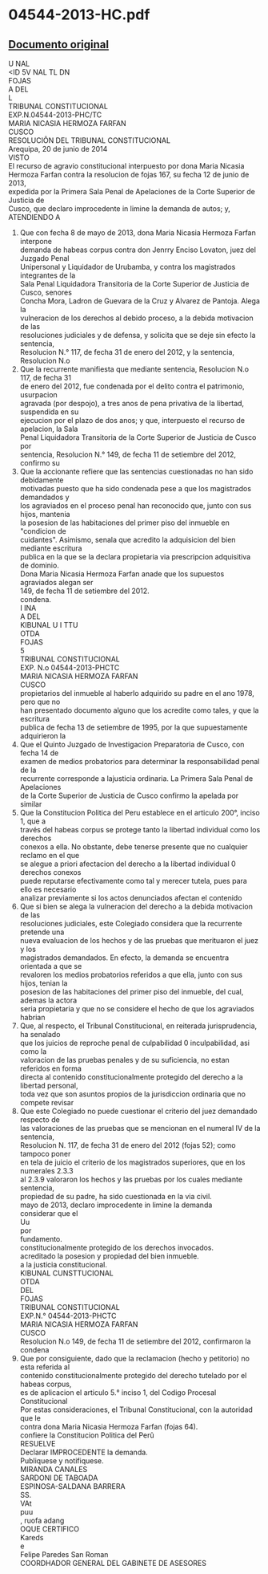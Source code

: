 
04544-2013-HC.pdf
=================
  
[Documento original](https://tc.gob.pe/jurisprudencia/2014/04544-2013-HC.pdf)  
---  
U NAL  
<ID 5V NAL TL DN  
FOJAS  
A DEL  
L  
TRIBUNAL CONSTITUCIONAL  
EXP.N.04544-2013-PHC/TC  
MARIA NICASIA HERMOZA FARFAN  
CUSCO  
RESOLUCIÔN DEL TRIBUNAL CONSTITUCIONAL  
Arequipa, 20 de junio de 2014  
VISTO  
El recurso de agravio constitucional interpuesto por dona Maria Nicasia  
Hermoza Farfan contra la resolucion de fojas 167, su fecha 12 de junio de 2013,  
expedida por la Primera Sala Penal de Apelaciones de la Corte Superior de Justicia de  
Cusco, que declaro improcedente in limine la demanda de autos; y,  
ATENDIENDO A  
1. Que con fecha 8 de mayo de 2013, dona Maria Nicasia Hermoza Farfan interpone  
demanda de habeas corpus contra don Jenrry Enciso Lovaton, juez del Juzgado Penal  
Unipersonal y Liquidador de Urubamba, y contra los magistrados integrantes de la  
Sala Penal Liquidadora Transitoria de la Corte Superior de Justicia de Cusco, senores  
Concha Mora, Ladron de Guevara de la Cruz y Alvarez de Pantoja. Alega la  
vulneracion de los derechos al debido proceso, a la debida motivacion de las  
resoluciones judiciales y de defensa, y solicita que se deje sin efecto la sentencia,  
Resolucion N.° 117, de fecha 31 de enero del 2012, y la sentencia, Resolucion N.o  
2. Que la recurrente manifiesta que mediante sentencia, Resolucion N.o 117, de fecha 31  
de enero del 2012, fue condenada por el delito contra el patrimonio, usurpacion  
agravada (por despojo), a tres anos de pena privativa de la libertad, suspendida en su  
ejecucion por el plazo de dos anos; y que, interpuesto el recurso de apelacion, la Sala  
Penal Liquidadora Transitoria de la Corte Superior de Justicia de Cusco por  
sentencia, Resolucion N.° 149, de fecha 11 de setiembre del 2012, confirmo su  
3. Que la accionante refiere que las sentencias cuestionadas no han sido debidamente  
motivadas puesto que ha sido condenada pese a que los magistrados demandados y  
los agraviados en el proceso penal han reconocido que, junto con sus hijos, mantenia  
la posesion de las habitaciones del primer piso del inmueble en "condicion de  
cuidantes". Asimismo, senala que acredito la adquisicion del bien mediante escritura  
publica en la que se la declara propietaria via prescripcion adquisitiva de dominio.  
Dona Maria Nicasia Hermoza Farfan anade que los supuestos agraviados alegan ser  
149, de fecha 11 de setiembre del 2012.  
condena.  
I INA  
A DEL  
KIBUNAL U I TTU  
OTDA  
FOJAS  
5  
TRIBUNAL CONSTITUCIONAL  
EXP. N.o 04544-2013-PHCTC  
MARIA NICASIA HERMOZA FARFAN  
CUSCO  
propietarios del inmueble al haberlo adquirido su padre en el ano 1978, pero que no  
han presentado documento alguno que los acredite como tales, y que la escritura  
publica de fecha 13 de setiembre de 1995, por la que supuestamente adquirieron la  
4. Que el Quinto Juzgado de Investigacion Preparatoria de Cusco, con fecha 14 de  
examen de medios probatorios para determinar la responsabilidad penal de la  
recurrente corresponde a lajusticia ordinaria. La Primera Sala Penal de Apelaciones  
de la Corte Superior de Justicia de Cusco confirmo la apelada por similar  
5. Que la Constitucion Politica del Peru establece en el articulo 200°, inciso 1, que a  
través del habeas corpus se protege tanto la libertad individual como los derechos  
conexos a ella. No obstante, debe tenerse presente que no cualquier reclamo en el que  
se alegue a priori afectacion del derecho a la libertad individual 0 derechos conexos  
puede reputarse efectivamente como tal y merecer tutela, pues para ello es necesario  
analizar previamente si los actos denunciados afectan el contenido  
6. Que si bien se alega la vulneracion del derecho a la debida motivacion de las  
resoluciones judiciales, este Colegiado considera que la recurrente pretende una  
nueva evaluacion de los hechos y de las pruebas que merituaron el juez y los  
magistrados demandados. En efecto, la demanda se encuentra orientada a que se  
revaloren los medios probatorios referidos a que ella, junto con sus hijos, tenian la  
posesion de las habitaciones del primer piso del inmueble, del cual, ademas la actora  
seria propietaria y que no se considere el hecho de que los agraviados habrian  
7. Que, al respecto, el Tribunal Constitucional, en reiterada jurisprudencia, ha senalado  
que los juicios de reproche penal de culpabilidad 0 inculpabilidad, asi como la  
valoracion de las pruebas penales y de su suficiencia, no estan referidos en forma  
directa al contenido constitucionalmente protegido del derecho a la libertad personal,  
toda vez que son asuntos propios de la jurisdiccion ordinaria que no compete revisar  
8. Que este Colegiado no puede cuestionar el criterio del juez demandado respecto de  
las valoraciones de las pruebas que se mencionan en el numeral IV de la sentencia,  
Resolucion N. 117, de fecha 31 de enero del 2012 (fojas 52); como tampoco poner  
en tela de juicio el criterio de los magistrados superiores, que en los numerales 2.3.3  
al 2.3.9 valoraron los hechos y las pruebas por los cuales mediante sentencia,  
propiedad de su padre, ha sido cuestionada en la via civil.  
mayo de 2013, declaro improcedente in limine la demanda  
considerar que el  
Uu  
por  
fundamento.  
constitucionalmente protegido de los derechos invocados.  
acreditado la posesion y propiedad del bien inmueble.  
a la justicia constitucional.  
KIBUNAL CUNSTTUCIONAL  
OTDA  
DEL  
FOJAS  
TRIBUNAL CONSTITUCIONAL  
EXP.N.° 04544-2013-PHCTC  
MARIA NICASIA HERMOZA FARFAN  
CUSCO  
Resolucion N.o 149, de fecha 11 de setiembre del 2012, confirmaron la condena  
9. Que por consiguiente, dado que la reclamacion (hecho y petitorio) no esta referida al  
contenido constitucionalmente protegido del derecho tutelado por el habeas corpus,  
es de aplicacion el articulo 5.° inciso 1, del Codigo Procesal Constitucional  
Por estas consideraciones, el Tribunal Constitucional, con la autoridad que le  
contra dona Maria Nicasia Hermoza Farfan (fojas 64).  
confiere la Constitucion Politica del Perû  
RESUELVE  
Declarar IMPROCEDENTE la demanda.  
Publiquese y notifiquese.  
MIRANDA CANALES  
SARDONI DE TABOADA  
ESPINOSA-SALDANA BARRERA  
SS.  
VAt  
puu  
, ruofa adang  
OQUE CERTIFICO  
Kareds  
e  
Felipe Paredes San Roman  
COORDHADOR GENERAL DEL GABINETE DE ASESORES